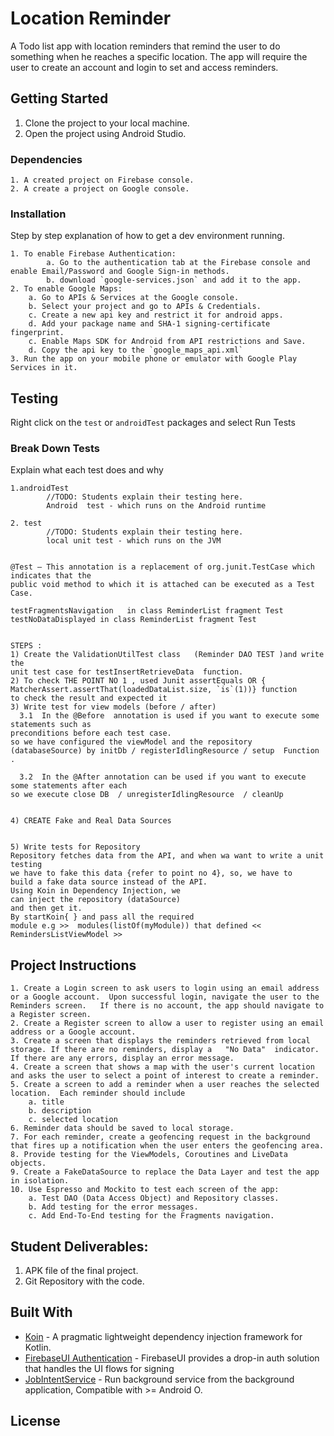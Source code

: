 # Location Reminder

A Todo list app with location reminders that remind the user to do something when he reaches a specific location. The app will require the user to create an account and login to set and access reminders.

## Getting Started

1. Clone the project to your local machine.
2. Open the project using Android Studio.

### Dependencies

```
1. A created project on Firebase console.
2. A create a project on Google console.
```

### Installation

Step by step explanation of how to get a dev environment running.

```
1. To enable Firebase Authentication:
        a. Go to the authentication tab at the Firebase console and enable Email/Password and Google Sign-in methods.
        b. download `google-services.json` and add it to the app.
2. To enable Google Maps:
    a. Go to APIs & Services at the Google console.
    b. Select your project and go to APIs & Credentials.
    c. Create a new api key and restrict it for android apps.
    d. Add your package name and SHA-1 signing-certificate fingerprint.
    c. Enable Maps SDK for Android from API restrictions and Save.
    d. Copy the api key to the `google_maps_api.xml`
3. Run the app on your mobile phone or emulator with Google Play Services in it.
```

## Testing

Right click on the `test` or `androidTest` packages and select Run Tests

### Break Down Tests

Explain what each test does and why

```
1.androidTest
        //TODO: Students explain their testing here.
        Android  test - which runs on the Android runtime
        
2. test
        //TODO: Students explain their testing here.
        local unit test - which runs on the JVM 
        
        
@Test – This annotation is a replacement of org.junit.TestCase which indicates that the 
public void method to which it is attached can be executed as a Test Case.

testFragmentsNavigation   in class ReminderList fragment Test 
testNoDataDisplayed in class ReminderList fragment Test 


STEPS :  
1) Create the ValidationUtilTest class   (Reminder DAO TEST )and write the 
unit test case for testInsertRetrieveData  function.
2) To check THE POINT NO 1 , used Junit assertEquals OR { MatcherAssert.assertThat(loadedDataList.size, `is`(1))} function 
to check the result and expected it
3) Write test for view models (before / after)
  3.1  In the @Before  annotation is used if you want to execute some statements such as 
preconditions before each test case.
so we have configured the viewModel and the repository (databaseSource) by initDb / registerIdlingResource / setup  Function .

  3.2  In the @After annotation can be used if you want to execute some statements after each 
so we execute close DB  / unregisterIdlingResource  / cleanUp 


4) CREATE Fake and Real Data Sources 


5) Write tests for Repository
Repository fetches data from the API, and when wa want to write a unit testing 
we have to fake this data {refer to point no 4}, so, we have to 
build a fake data source instead of the API.
Using Koin in Dependency Injection, we 
can inject the repository (dataSource) 
and then get it.
By startKoin{ } and pass all the required 
module e.g >>  modules(listOf(myModule)) that defined << RemindersListViewModel >>           

```

## Project Instructions
    1. Create a Login screen to ask users to login using an email address or a Google account.  Upon successful login, navigate the user to the Reminders screen.   If there is no account, the app should navigate to a Register screen.
    2. Create a Register screen to allow a user to register using an email address or a Google account.
    3. Create a screen that displays the reminders retrieved from local storage. If there are no reminders, display a   "No Data"  indicator.  If there are any errors, display an error message.
    4. Create a screen that shows a map with the user's current location and asks the user to select a point of interest to create a reminder.
    5. Create a screen to add a reminder when a user reaches the selected location.  Each reminder should include
        a. title
        b. description
        c. selected location
    6. Reminder data should be saved to local storage.
    7. For each reminder, create a geofencing request in the background that fires up a notification when the user enters the geofencing area.
    8. Provide testing for the ViewModels, Coroutines and LiveData objects.
    9. Create a FakeDataSource to replace the Data Layer and test the app in isolation.
    10. Use Espresso and Mockito to test each screen of the app:
        a. Test DAO (Data Access Object) and Repository classes.
        b. Add testing for the error messages.
        c. Add End-To-End testing for the Fragments navigation.


## Student Deliverables:

1. APK file of the final project.
2. Git Repository with the code.

## Built With

* [Koin](https://github.com/InsertKoinIO/koin) - A pragmatic lightweight dependency injection framework for Kotlin.
* [FirebaseUI Authentication](https://github.com/firebase/FirebaseUI-Android/blob/master/auth/README.md) - FirebaseUI provides a drop-in auth solution that handles the UI flows for signing
* [JobIntentService](https://developer.android.com/reference/androidx/core/app/JobIntentService) - Run background service from the background application, Compatible with >= Android O.

## License
